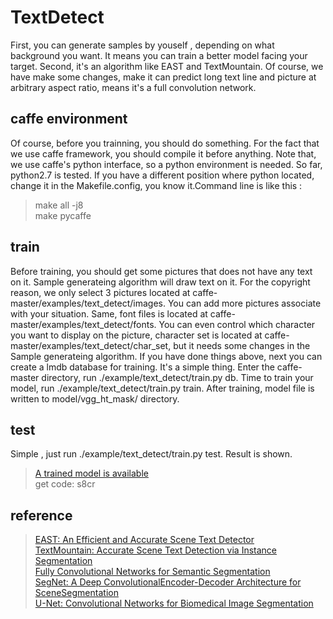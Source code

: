 # TextDetect

First, you can generate samples by youself , depending on what background you want. It means you can train a better model facing your target. Second, it's an algorithm like EAST and TextMountain. Of course, we have make some changes, make it can predict long text line and picture at arbitrary aspect ratio, means it's a full convolution network.

## caffe environment

Of course, before you trainning, you should do something. For the fact that we use caffe framework, you should compile it before anything. Note that, we use caffe's python interface, so a python environment is needed. So far, python2.7 is tested. If you have a different position where python located, change it in the Makefile.config, you know it.Command line is like this :
> make all -j8<br>
> make pycaffe<br>

## train

Before training, you should get some pictures that does not have any text on it. Sample generateing algorithm will draw text on it. For the copyright reason, we only select 3 pictures located at caffe-master/examples/text_detect/images. You can add more pictures associate with your situation. Same, font files is located at caffe-master/examples/text_detect/fonts. You can even control which character you want to display on the picture, character set is located at caffe-master/examples/text_detect/char_set, but it needs some changes in the Sample generateing algorithm. If you have done things above, next you can create a lmdb database for training. It's a simple thing. Enter the caffe-master directory, run ./example/text_detect/train.py db. Time to train your model, run ./example/text_detect/train.py train. After training, model file is written to model/vgg_ht_mask/ directory.

## test 
Simple , just run ./example/text_detect/train.py test. Result is shown.
> [A trained model is available ](https://pan.baidu.com/s/1nbs_j5faDYErrsAyWstCRQ)<br/>
> get code: s8cr<br/>

## reference
> [EAST: An Efficient and Accurate Scene Text Detector](https://arxiv.org/abs/1704.03155v2)<br/>
> [TextMountain: Accurate Scene Text Detection via Instance Segmentation](https://arxiv.org/abs/1811.12786)<br/>
> [Fully Convolutional Networks for Semantic Segmentation](https://arxiv.org/abs/1411.4038)<br/>
> [SegNet: A Deep ConvolutionalEncoder-Decoder Architecture for SceneSegmentation](http://mi.eng.cam.ac.uk/~cipolla/archive/Publications/inproceedings/2016-PAMI-SegNet.pdf)<br/>
> [U-Net: Convolutional Networks for Biomedical Image Segmentation](https://link.springer.com/chapter/10.1007/978-3-319-24574-4_28?utm_medium=affiliate&utm_source=commission_junction_authors&utm_campaign=3_nsn6445_deeplink_PID5835937&utm_content=deeplink)<br/>

